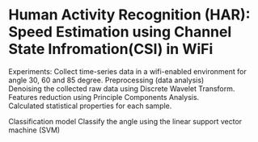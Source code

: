 # Human Activity Recognition (HAR): Speed Estimation using Channel State Infromation(CSI) in WiFi

Experiments:
Collect time-series data in a wifi-enabled environment for angle 30, 60 and 85 degree. 
Preprocessing (data analysis)    
Denoising the collected raw data using Discrete Wavelet Transform.   
Features reduction using Principle Components Analysis.  
Calculated statistical properties for each sample. 

Classification model
Classify the angle using the linear support vector machine (SVM)
